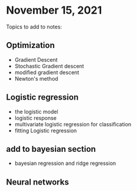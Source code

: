 # November 15, 2021

Topics to add to notes:

## Optimization

- Gradient Descent
- Stochastic Gradient descent
- modified gradient descent
- Newton's method

## Logistic regression

- the logistic model
- logistic response
- multivariate logistic regression for classification
- fitting Logistic regression

## add to bayesian section

- bayesian regression and ridge regression

## Neural networks



